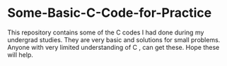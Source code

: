 # Some-Basic-C-Code-for-Practice
This repository contains some of the C codes I had done during my undergrad studies. They are very basic and solutions for small problems. Anyone with very limited understanding of C , can get these. Hope these will help.
